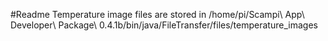 #Readme
Temperature image files are stored in /home/pi/Scampi\ App\ Developer\ Package\ 0.4.1b/bin/java/FileTransfer/files/temperature_images